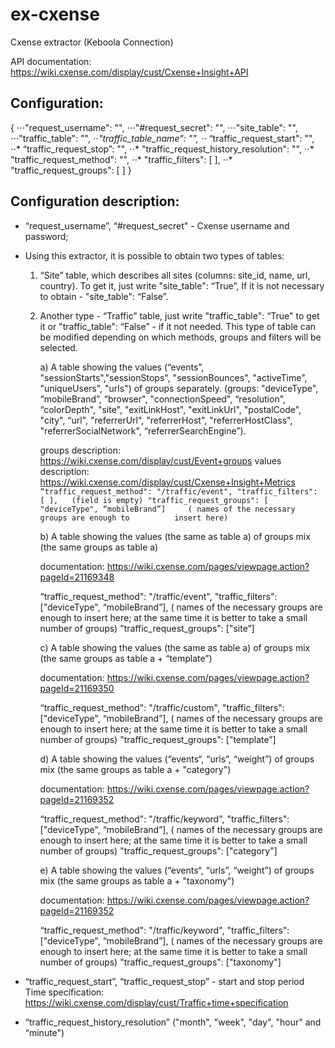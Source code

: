 # ex-cxense
Cxense extractor (Keboola Connection)

API documentation: https://wiki.cxense.com/display/cust/Cxense+Insight+API

## Configuration:
{
⋅⋅⋅"request_username": "",
⋅⋅⋅"#request_secret": "",
⋅⋅⋅"site_table": "",
⋅⋅⋅"traffic_table": "",
⋅⋅*"traffic_table_name": "",
⋅⋅*  “traffic_request_start": "",
⋅⋅*  “traffic_request_stop”: "",
⋅⋅*  "traffic_request_history_resolution": "",
⋅⋅*  "traffic_request_method": "",
⋅⋅*  "traffic_filters": [ ],
⋅⋅*  "traffic_request_groups": [ ]
}

## Configuration description:
* “request_username”, “#request_secret" - Cxense username and password;

* Using this extractor, it is possible to obtain two types of tables:
  1. “Site” table, which describes all sites (columns: site_id, name, url, country). To get it, just write "site_table": “True”, If it is not necessary to obtain - "site_table": “False”.

  2. Another type - “Traffic” table, just write "traffic_table": “True" to get it or "traffic_table": “False” - if it not needed. This type of table can be modified depending on which methods, groups and filters will be selected.

	  a) A table showing the values (“events”, "sessionStarts","sessionStops", "sessionBounces", "activeTime", 	"uniqueUsers", "urls") of groups separately. 
	  (groups: "deviceType", “mobileBrand”, “browser", "connectionSpeed", “resolution", “colorDepth", "site",  			"exitLinkHost", "exitLinkUrl", "postalCode", "city", “url", "referrerUrl", "referrerHost", "referrerHostClass", 	"referrerSocialNetwork", “referrerSearchEngine”). 

	  groups description: https://wiki.cxense.com/display/cust/Event+groups
	  values description: https://wiki.cxense.com/display/cust/Cxense+Insight+Metrics
         ```
        “traffic_request_method": "/traffic/event",
  	"traffic_filters": [ ],   (field is empty)
  	"traffic_request_groups": [ "deviceType", “mobileBrand”]     ( names of the necessary groups are enough to 			insert here)
          ```

	  b) A table showing the values (the same as table a) of groups mix (the same groups as table a)

	  documentation: https://wiki.cxense.com/pages/viewpage.action?pageId=21169348 

	  “traffic_request_method": "/traffic/event",
  	"traffic_filters": ["deviceType", “mobileBrand”],    ( names of the necessary groups are enough to insert here; at 		the same time it is better to take a small number of groups)
  	"traffic_request_groups": ["site”] 


	  c) A table showing the values (the same as table a) of groups mix (the same groups as table a + “template”) 
	
	  documentation: https://wiki.cxense.com/pages/viewpage.action?pageId=21169350

	  “traffic_request_method": "/traffic/custom",
  	"traffic_filters": ["deviceType", “mobileBrand”],    ( names of the necessary groups are enough to insert here; at 		the same time it is better to take a small number of groups)
  	"traffic_request_groups": ["template”] 


	  d) A table showing the values (“events“, “urls”, “weight”) of groups mix (the same groups as table a + 	"category") 

	  documentation: https://wiki.cxense.com/pages/viewpage.action?pageId=21169352

	  “traffic_request_method": "/traffic/keyword",
  	"traffic_filters": ["deviceType", “mobileBrand”],    ( names of the necessary groups are enough to insert here; at 		the same time it is better to take a small number of groups)
  	"traffic_request_groups": ["category"]


	  e) A table showing the values (“events“, “urls”, “weight”) of groups mix (the same groups as table a + 	"taxonomy") 

	  documentation: https://wiki.cxense.com/pages/viewpage.action?pageId=21169352

	  “traffic_request_method": "/traffic/keyword",
  	"traffic_filters": ["deviceType", “mobileBrand”],    ( names of the necessary groups are enough to insert here; at 		the same time it is better to take a small number of groups)
  	"traffic_request_groups": ["taxonomy"]


* “traffic_request_start”, “traffic_request_stop” - start and stop period
Time specification: https://wiki.cxense.com/display/cust/Traffic+time+specification

* “traffic_request_history_resolution” ("month", "week", "day", "hour" and “minute")
